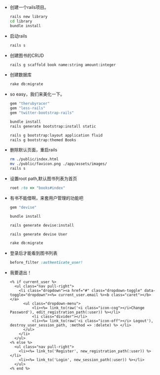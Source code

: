 *   创建一个rails项目。

    ```bash
    rails new library
    cd library
    bundle install
    ```

*   启动rails

    ```bash
    rails s
    ```
*   创建图书的CRUD

    ```bash
    rails g scaffold book name:string amount:integer
    ```
*   创建数据库

    ```bash
    rake db:migrate
    ```
*   so easy，我们来美化一下。

    ```ruby
    gem "therubyracer"
    gem "less-rails"
    gem "twitter-bootstrap-rails"
    ```

    ```bash
    bundle install
    rails generate bootstrap:install static

    rails g bootstrap:layout application fluid
    rails g bootstrap:themed Books
    ```
*   删除默认页面，重启rails

    ```bash
    rm ./public/index.html
    mv ./public/favicon.png ./app/assets/images/
    rails s
    ```
*   设置root path,默认图书列表为首页

    ```ruby
    root :to => "books#index"
    ```
*   有书不能借啊，来套用户管理的功能吧

    ```ruby
    gem "devise"
    ```

    ```bash
    bundle install

    rails generate devise:install

    rails generate devise User

    rake db:migrate
    ```
*   登录后才能看到图书列表

    ```ruby
    before_filter :authenticate_user!
    ```
*   我要退出！

    ```
    <% if current_user %>
      <ul class="nav pull-right">
        <li class="dropdown"><a href="#" class="dropdown-toggle" data-toggle="dropdown"><%= current_user.email %><b class="caret"></b></a>
          <ul class="dropdown-menu">
              <li><%= link_to(raw('<i class="icon-cog"></i>Change Password'), edit_registration_path(:user)) %></li>
              <li class="divider"></li>
              <li><%= link_to(raw('<i class="icon-off"></i> Logout'), destroy_user_session_path, :method => :delete) %> </li>
          </ul>
        </li>
      </ul>
    <% else %>
      <ul class="nav pull-right">
        <li><%= link_to('Register', new_registration_path(:user)) %> </li>
        <li><%= link_to('Login', new_session_path(:user)) %></li>
      </ul>
    <% end %>
    ```